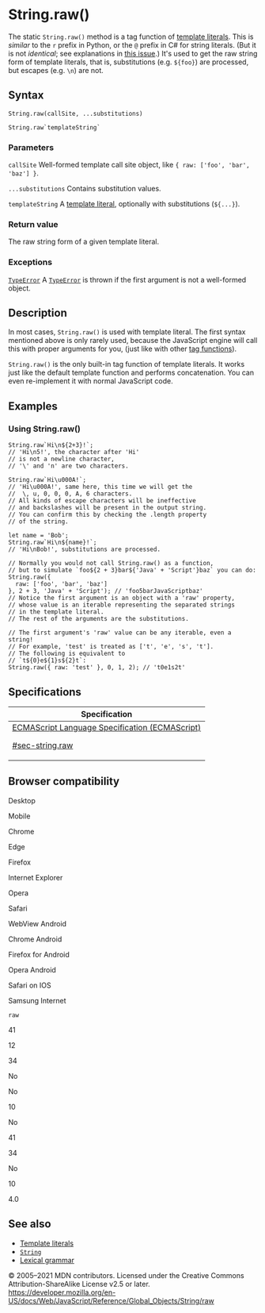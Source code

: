 # String.raw()

The static `String.raw()` method is a tag function of [template literals](../../template_literals). This is _similar_ to the `r` prefix in Python, or the `@` prefix in C\# for string literals. (But it is not _identical_; see explanations in [this issue](https://bugs.chromium.org/p/v8/issues/detail?id=5016).) It's used to get the raw string form of template literals, that is, substitutions (e.g. `${foo}`) are processed, but escapes (e.g. `\n`) are not.

## Syntax

    String.raw(callSite, ...substitutions)

    String.raw`templateString`

### Parameters

`callSite`
Well-formed template call site object, like `{ raw: ['foo', 'bar', 'baz'] }`.

`...substitutions`
Contains substitution values.

`templateString`
A [template literal](../../template_literals), optionally with substitutions (`${...}`).

### Return value

The raw string form of a given template literal.

### Exceptions

[`TypeError`](../typeerror)
A [`TypeError`](../typeerror) is thrown if the first argument is not a well-formed object.

## Description

In most cases, `String.raw()` is used with template literal. The first syntax mentioned above is only rarely used, because the JavaScript engine will call this with proper arguments for you, (just like with other [tag functions](../../template_literals#tagged_template_literals)).

`String.raw()` is the only built-in tag function of template literals. It works just like the default template function and performs concatenation. You can even re-implement it with normal JavaScript code.

## Examples

### Using String.raw()

    String.raw`Hi\n${2+3}!`;
    // 'Hi\n5!', the character after 'Hi'
    // is not a newline character,
    // '\' and 'n' are two characters.

    String.raw`Hi\u000A!`;
    // 'Hi\u000A!', same here, this time we will get the
    //  \, u, 0, 0, 0, A, 6 characters.
    // All kinds of escape characters will be ineffective
    // and backslashes will be present in the output string.
    // You can confirm this by checking the .length property
    // of the string.

    let name = 'Bob';
    String.raw`Hi\n${name}!`;
    // 'Hi\nBob!', substitutions are processed.

    // Normally you would not call String.raw() as a function,
    // but to simulate `foo${2 + 3}bar${'Java' + 'Script'}baz` you can do:
    String.raw({
      raw: ['foo', 'bar', 'baz']
    }, 2 + 3, 'Java' + 'Script'); // 'foo5barJavaScriptbaz'
    // Notice the first argument is an object with a 'raw' property,
    // whose value is an iterable representing the separated strings
    // in the template literal.
    // The rest of the arguments are the substitutions.

    // The first argument's 'raw' value can be any iterable, even a string!
    // For example, 'test' is treated as ['t', 'e', 's', 't'].
    // The following is equivalent to
    // `t${0}e${1}s${2}t`:
    String.raw({ raw: 'test' }, 0, 1, 2); // 't0e1s2t'

## Specifications

<table>
<thead>
<tr class="header">
<th>Specification</th>
</tr>
</thead>
<tbody>
<tr class="odd">
<td>
<a href="https://tc39.es/ecma262/#sec-string.raw">ECMAScript Language Specification (ECMAScript)
<br/>

<span class="small">#sec-string.raw</span>
</a>
</td>
</tr>
</tbody>
</table>

## Browser compatibility

Desktop

Mobile

Chrome

Edge

Firefox

Internet Explorer

Opera

Safari

WebView Android

Chrome Android

Firefox for Android

Opera Android

Safari on IOS

Samsung Internet

`raw`

41

12

34

No

No

10

No

41

34

No

10

4.0

## See also

-   [Template literals](../../template_literals)
-   [`String`](../string)
-   [Lexical grammar](../../lexical_grammar)

© 2005–2021 MDN contributors.
Licensed under the Creative Commons Attribution-ShareAlike License v2.5 or later.
<a href="https://developer.mozilla.org/en-US/docs/Web/JavaScript/Reference/Global_Objects/String/raw" class="_attribution-link">https://developer.mozilla.org/en-US/docs/Web/JavaScript/Reference/Global_Objects/String/raw</a>
